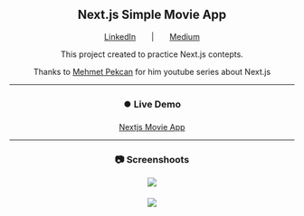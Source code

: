 <h2 align="center">Next.js Simple Movie App</h1>
<p align="center">
<a href="https://www.linkedin.com/in/eraayatees/">LinkedIn</a>
<span>&nbsp&nbsp&nbsp&nbsp&nbsp&nbsp|&nbsp&nbsp&nbsp&nbsp&nbsp&nbsp</span>
<a href="https://medium.com/@erayatesdev">Medium</a>
</p>
<p align="center">This project created to practice Next.js contepts. </p>
<p align="center">Thanks to <a href="https://www.youtube.com/@pekcanmehmet">Mehmet Pekcan</a> for him youtube series about Next.js</p>
<hr>
<h3 align="center">⏺️ Live Demo</h3>
<p align="center"><a target="_blank" href="https://nextjs-simple-movie-app.vercel.app">Nextjs Movie App</a></p>
<hr>
<h3 align="center">📷 Screenshoots</p>
<img src="https://i.hizliresim.com/agcnink.png" align="center" />
<br></br>
<img src="https://i.hizliresim.com/7i481li.png" align="center" />
